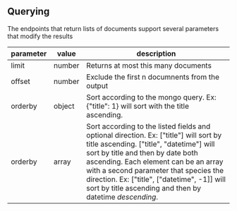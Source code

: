 ## Querying

The endpoints that return lists of documents support several parameters that modify the results

|  parameter  |  value  |                    description                    |
|-------------|---------|---------------------------------------------------|
| limit       | number  | Returns at most this many documents               |
| offset      | number  | Exclude the first n documnents from the output    |
| orderby     | object  | Sort according to the mongo query. Ex: {"title": 1} will sort with the title ascending. |
| orderby     | array   | Sort according to the listed fields and optional direction. Ex: ["title"] will sort by title ascending. ["title", "datetime"] will sort by title and then by date both ascending. Each element can be an array with a second parameter that species the direction. Ex: ["title", ["datetime", -1]] will sort by title ascending and then by datetime *descending*. |